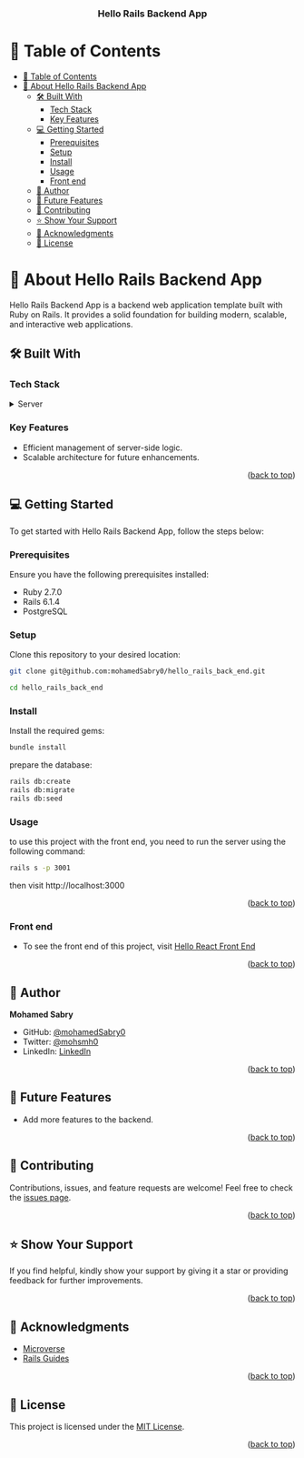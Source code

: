 <div align="center">

  <h3><b>Hello Rails Backend App</b></h3>

</div>

# 📗 Table of Contents

- [📗 Table of Contents](#-table-of-contents)
- [📖 About Hello Rails Backend App ](#-about-hello-rails-backend-app-)
  - [🛠 Built With ](#-built-with-)
    - [Tech Stack ](#tech-stack-)
    - [Key Features ](#key-features-)
  - [💻 Getting Started ](#-getting-started-)
    - [Prerequisites](#prerequisites)
    - [Setup](#setup)
    - [Install](#install)
    - [Usage](#usage)
    - [Front end ](#front-end-)
  - [👤 Author ](#-author-)
  - [🔭 Future Features ](#-future-features-)
  - [🤝 Contributing ](#-contributing-)
  - [⭐️ Show Your Support ](#️-show-your-support-)
  - [🙏 Acknowledgments ](#-acknowledgments-)
  - [📝 License ](#-license-)

# 📖 About Hello Rails Backend App <a name="about-hello-rails-backend-app"></a>

Hello Rails Backend App is a backend web application template built with Ruby on Rails. It provides a solid foundation for building modern, scalable, and interactive web applications.

## 🛠 Built With <a name="built-with"></a>

### Tech Stack <a name="tech-stack"></a>

<details>
  <summary>Server</summary>
  <ul>
    <li><a href="https://rubyonrails.org/">Ruby on Rails</a></li>
    <li><a href="https://www.postgresql.org/">PostgreSQL</a></li>
  </ul>
</details>

### Key Features <a name="key-features"></a>

- Efficient management of server-side logic.
- Scalable architecture for future enhancements.

<p align="right">(<a href="#readme-top">back to top</a>)</p>

## 💻 Getting Started <a name="getting-started"></a>

To get started with Hello Rails Backend App, follow the steps below:

### Prerequisites

Ensure you have the following prerequisites installed:

- Ruby 2.7.0
- Rails 6.1.4
- PostgreSQL

### Setup

Clone this repository to your desired location:

```bash
git clone git@github.com:mohamedSabry0/hello_rails_back_end.git
```

```bash
cd hello_rails_back_end
```

### Install

Install the required gems:

```bash
bundle install
```

prepare the database:

```bash
rails db:create
rails db:migrate
rails db:seed
```

### Usage

to use this project with the front end, you need to run the server using the following command:

```bash
rails s -p 3001
```

then visit http://localhost:3000

<p align="right">(<a href="#readme-top">back to top</a>)</p>

### Front end <a name="back-end"></a>

- To see the front end of this project, visit [Hello React Front End](https://github.com/mohamedSabry0/hello-react-front-end)

<p align="right">(<a href="#readme-top">back to top</a>)</p>

## 👤 Author <a name="author"></a>

**Mohamed Sabry**

- GitHub: [@mohamedSabry0](https://github.com/mohamedSabry0)
- Twitter: [@mohsmh0](https://twitter.com/mohsmh0)
- LinkedIn: [LinkedIn](https://www.linkedin.com/in/mohamed-sabry0/)

<p align="right">(<a href="#readme-top">back to top</a>)</p>

## 🔭 Future Features <a name="future-features"></a>

- Add more features to the backend.

<p align="right">(<a href="#readme-top">back to top</a>)</p>

## 🤝 Contributing <a name="contributing"></a>

Contributions, issues, and feature requests are welcome! Feel free to check the [issues page](https://github.com/mohamedSabry0/hello_rails_back_end/issues).

<p align="right">(<a href="#readme-top">back to top</a>)</p>

## ⭐️ Show Your Support <a name="support"></a>

If you find helpful, kindly show your support by giving it a star or providing feedback for further improvements.

<p align="right">(<a href="#readme-top">back to top</a>)</p>

## 🙏 Acknowledgments <a name="acknowledgments"></a>

- [Microverse](https://www.microverse.org/)
- [Rails Guides](https://guides.rubyonrails.org/)

<p align="right">(<a href="#readme-top">back to top</a>)</p>

## 📝 License <a name="license"></a>

This project is licensed under the [MIT License](./LICENSE).

<p align="right">(<a href="#readme-top">back to top</a>)</p>
